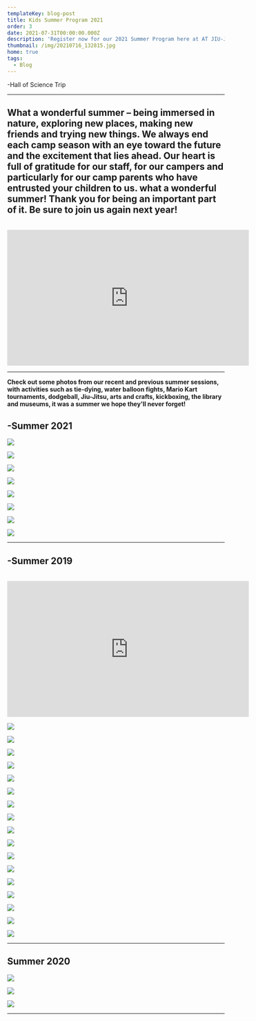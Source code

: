 ```yaml
---
templateKey: blog-post
title: Kids Summer Program 2021
order: 3
date: 2021-07-31T00:00:00.000Z
description: 'Register now for our 2021 Summer Program here at AT JIU-JITSU NYC! '
thumbnail: /img/20210716_132815.jpg
home: true
tags:
  - Blog
---
```

\-Hall of Science Trip

- - -

## **What a wonderful summer – being immersed in nature, exploring new places, making new friends and trying new things. We always end each camp season with an eye toward the future and the excitement that lies ahead. Our heart is full of gratitude for our staff, for our campers and particularly for our camp parents who have entrusted your children to us. what a wonderful summer! Thank you for being an important part of it. Be sure to join us again next year!**

<br>



<iframe width="560" height="315" src="https://www.youtube.com/embed/due_uL4FLCI" title="YouTube video player" frameborder="0" allow="accelerometer; autoplay; clipboard-write; encrypted-media; gyroscope; picture-in-picture" allowfullscreen></iframe>


- - -

**Check out some photos from our recent and previous summer sessions, with activities such as tie-dying, water balloon fights, Mario Kart tournaments, dodgeball, Jiu-Jitsu, arts and crafts, kickboxing, the library and museums, it was a summer we hope they'll never forget!**

## **\-Summer 2021**

![](/img/dsc06004.jpg)

![](/img/img_7372.jpg)

![](/img/dsc05645.jpg)

![](/img/dsc05880.jpg)

![](/img/img_7376.jpg)

![](/img/dsc05652.jpg)

![](/img/dsc05628.jpg)

![](/img/dsc05336.jpg)

- - -

## **\-Summer 2019**



<br>



<iframe width="560" height="315" src="https://www.youtube.com/embed/Q7Vyr-vlrq4" title="YouTube video player" frameborder="0" allow="accelerometer; autoplay; clipboard-write; encrypted-media; gyroscope; picture-in-picture" allowfullscreen></iframe>

![](/img/dsc03545.jpg)

![](/img/img_7284.jpg)

![](/img/6.jpg)

![](/img/11.jpg)

![](/img/5.jpg)

![](/img/img_7332.jpg)

![](/img/img_7412.jpg)

![](/img/10.jpg)

![](/img/dsc03249.jpg)

![](/img/7.jpg)

![](/img/dsc03300-1-.jpg)

![](/img/13.jpg)

![](/img/img_7331.jpg)

![](/img/4.jpg)

![](/img/img_7395.jpg)

![](/img/9.jpg)

![](/img/dsc03295-1-.jpg)

- - -

## **Summer 2020**

![](/img/img_1831.jpg)

![](/img/videocapture_20200818-191038.jpg)

![](/img/img_1861.jpg)

- - -
